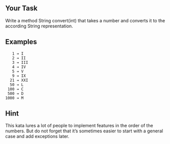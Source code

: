 ## Your Task

Write a method String convert(int) that takes a number and converts it to the according String representation.

## Examples

```
   1 ➔ I
   2 ➔ II
   3 ➔ III
   4 ➔ IV
   5 ➔ V
   9 ➔ IX
  21 ➔ XXI
  50 ➔ L
 100 ➔ C
 500 ➔ D
1000 ➔ M

```

## Hint

This kata lures a lot of people to implement features in the order of the numbers. But do not forget that it’s sometimes easier to start with a general case and add exceptions later.

